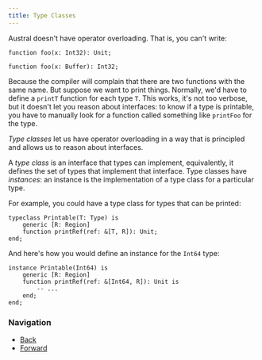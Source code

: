 ```yaml
---
title: Type Classes
---
```


Austral doesn't have operator overloading. That is, you can't write:

```austral
function foo(x: Int32): Unit;

function foo(x: Buffer): Int32;
```

Because the compiler will complain that there are two functions with the same
name. But suppose we want to print things. Normally, we'd have to define a
`printT` function for each type `T`. This works, it's not too verbose, but it
doesn't let you reason about interfaces: to know if a type is printable, you
have to manually look for a function called something like `printFoo` for the
type.

_Type classes_ let us have operator overloading in a way that is principled and
allows us to reason about interfaces.

A _type class_ is an interface that types can implement, equivalently, it
defines the set of types that implement that interface. Type classes have
_instances_: an instance is the implementation of a type class for a particular
type.

For example, you could have a type class for types that can be printed:

```austral
typeclass Printable(T: Type) is
    generic [R: Region]
    function printRef(ref: &[T, R]): Unit;
end;
```

And here's how you would define an instance for the `Int64` type:

```austral
instance Printable(Int64) is
    generic [R: Region]
    function printRef(ref: &[Int64, R]): Unit is
        -- ...
    end;
end;
```

### Navigation

- [Back](/tutorial/generic-functions)
- [Forward](/tutorial/type-constraints)
